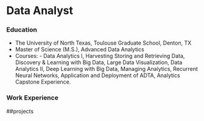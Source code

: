 # Data Analyst

### Education
- The University of North Texas, Toulouse Graduate School, Denton, TX	
- Master of Science (M.S.), Advanced Data Analytics	
- Courses: - Data Analytics I, Harvesting Storing and Retrieving Data, Discovery & Learning with Big Data, Large Data Visualization, Data Analytics II, Deep Learning with Big Data, Managing Analytics, Recurrent Neural Networks, Application and Deployment of ADTA, Analytics Capstone Experience.



### Work Experience


##projects
